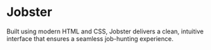 # Jobster
Built using modern HTML and CSS, Jobster delivers a clean, intuitive interface that ensures a seamless job-hunting experience.
